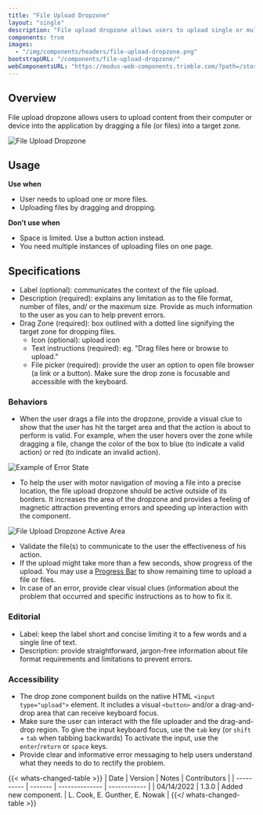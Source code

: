 ```yaml
---
title: "File Upload Dropzone"
layout: "single"
description: "File upload dropzone allows users to upload single or multiple files to the application by dragging and dropping."
components: true
images:
  - "/img/components/headers/file-upload-dropzone.png"
bootstrapURL: "/components/file-upload-dropzone/"
webComponentsURL: "https://modus-web-components.trimble.com/?path=/story/components-file-dropzone--default"
---
```


## Overview

File upload dropzone allows users to upload content from their computer or device into the application by dragging a file (or files) into a target zone.

![File Upload Dropzone](/img/components/file-upload-dropzone.svg)

<style>
[data-theme="dark"] img[src="/img/components/file-upload-dropzone.svg"] {
 content: url(/img/components/file-upload-dropzone-dark.svg);
}
</style>

## Usage

**Use when**

- User needs to upload one or more files.
- Uploading files by dragging and dropping.

**Don’t use when**

- Space is limited. Use a button action instead.
- You need multiple instances of uploading files on one page.

## Specifications

- Label (optional): communicates the context of the file upload.
- Description (required): explains any limitation as to the file format, number of files, and/ or the maximum size. Provide as much information to the user as you can to help prevent errors.
- Drag Zone (required): box outlined with a dotted line signifying the target zone for dropping files.
  - Icon (optional): upload icon
  - Text instructions (required): eg. "Drag files here or browse to upload."
  - File picker (required): provide the user an option to open file browser (a link or a button). Make sure the drop zone is focusable and accessible with the keyboard.

### Behaviors

- When the user drags a file into the dropzone, provide a visual clue to show that the user has hit the target area and that the action is about to perform is valid. For example, when the user hovers over the zone while dragging a file, change the color of the box to blue (to indicate a valid action) or red (to indicate an invalid action).

![Example of Error State](/img/components/dropzone-states.png)

- To help the user with motor navigation of moving a file into a precise location, the file upload dropzone should be active outside of its borders. It increases the area of the dropzone and provides a feeling of magnetic attraction preventing errors and speeding up interaction with the component.

![File Upload Dropzone Active Area](/img/components/dropzone-active-area.png)

- Validate the file(s) to communicate to the user the effectiveness of his action.
- If the upload might take more than a few seconds, show progress of the upload. You may use a [Progress Bar](/components/progress-bars/) to show remaining time to upload a file or files.
- In case of an error, provide clear visual clues (information about the problem that occurred and specific instructions as to how to fix it.


### Editorial

- Label: keep the label short and concise limiting it to a few words and a single line of text.
- Description: provide straightforward, jargon-free information about file format requirements and limitations to prevent errors.

### Accessibility

- The drop zone component builds on the native HTML `<input type="upload">` element. It includes a visual `<button>` and/or a drag-and-drop area that can receive keyboard focus.
- Make sure the user can interact with the file uploader and the drag-and-drop region. To give the input keyboard focus, use the `tab` key (or `shift` + `tab` when tabbing backwards)
To activate the input, use the `enter`/`return` or `space` keys.
- Provide clear and informative error messaging to help users understand what they needs to do to rectify the problem.

{{< whats-changed-table >}}
| Date | Version | Notes | Contributors |
| ---------- | ------- | -------------- | ------------ |
| 04/14/2022 | 1.3.0 | Added new component. | L. Cook, E. Gunther, E. Nowak |
{{</ whats-changed-table >}}
